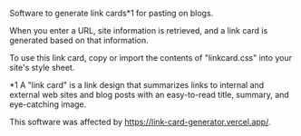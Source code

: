 Software to generate link cards*1 for pasting on blogs.

When you enter a URL, site information is retrieved, and a link card is generated based on that information.

To use this link card, copy or import the contents of "linkcard.css" into your site's style sheet.


*1 A "link card" is a link design that summarizes links to internal and external web sites and blog posts with an easy-to-read title, summary, and eye-catching image.


This software was affected by https://link-card-generator.vercel.app/.
